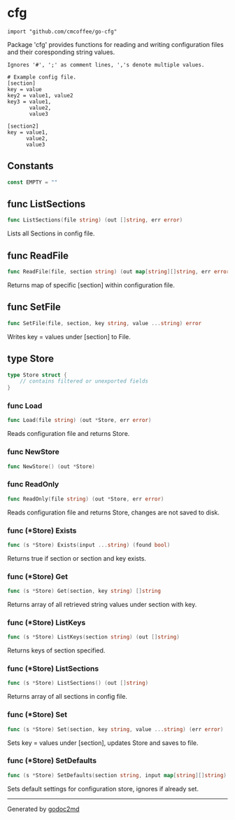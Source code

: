 
# cfg
    import "github.com/cmcoffee/go-cfg"

Package 'cfg' provides functions for reading and writing configuration files and their coresponding string values.


	Ignores '#', ';' as comment lines, ','s denote multiple values.
	
	# Example config file.
	[section]
	key = value
	key2 = value1, value2
	key3 = value1,
	       value2,
	       value3
	
	[section2]
	key = value1,
	      value2,
	      value3




## Constants
``` go
const EMPTY = ""
```


## func ListSections
``` go
func ListSections(file string) (out []string, err error)
```
Lists all Sections in config file.


## func ReadFile
``` go
func ReadFile(file, section string) (out map[string][]string, err error)
```
Returns map of specific [section] within configuration file.


## func SetFile
``` go
func SetFile(file, section, key string, value ...string) error
```
Writes key = values under [section] to File.



## type Store
``` go
type Store struct {
    // contains filtered or unexported fields
}
```








### func Load
``` go
func Load(file string) (out *Store, err error)
```
Reads configuration file and returns Store.


### func NewStore
``` go
func NewStore() (out *Store)
```

### func ReadOnly
``` go
func ReadOnly(file string) (out *Store, err error)
```
Reads configuration file and returns Store, changes are not saved to disk.




### func (\*Store) Exists
``` go
func (s *Store) Exists(input ...string) (found bool)
```
Returns true if section or section and key exists.



### func (\*Store) Get
``` go
func (s *Store) Get(section, key string) []string
```
Returns array of all retrieved string values under section with key.



### func (\*Store) ListKeys
``` go
func (s *Store) ListKeys(section string) (out []string)
```
Returns keys of section specified.



### func (\*Store) ListSections
``` go
func (s *Store) ListSections() (out []string)
```
Returns array of all sections in config file.



### func (\*Store) Set
``` go
func (s *Store) Set(section, key string, value ...string) (err error)
```
Sets key = values under [section], updates Store and saves to file.



### func (\*Store) SetDefaults
``` go
func (s *Store) SetDefaults(section string, input map[string][]string)
```
Sets default settings for configuration store, ignores if already set.









- - -
Generated by [godoc2md](http://godoc.org/github.com/davecheney/godoc2md)